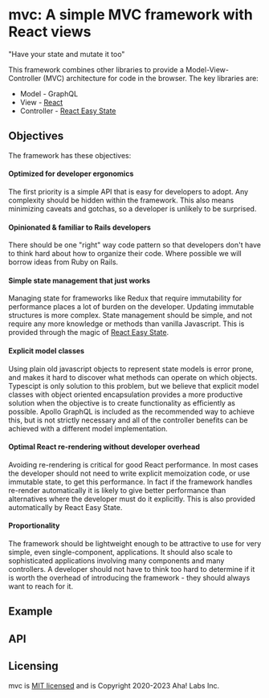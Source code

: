 # mvc: A simple MVC framework with React views

"Have your state and mutate it too"

This framework combines other libraries to provide a Model-View-Controller (MVC) 
architecture for code in the browser. The key libraries are:

* Model - GraphQL
* View - [React](https://reactjs.org/)
* Controller - [React Easy State](https://github.com/RisingStack/react-easy-state)

## Objectives

The framework has these objectives:

#### Optimized for developer ergonomics

The first priority is a simple API that is easy for developers to adopt. Any complexity should be hidden within the framework. This also means minimizing caveats and gotchas, so a developer is unlikely to be surprised.

#### Opinionated & familiar to Rails developers

There should be one "right" way code pattern so that developers don't have to think hard about how to organize their code. Where possible we will borrow ideas from Ruby on Rails.

#### Simple state management that just works

Managing state for frameworks like Redux that require immutability for performance places a lot of burden on the developer. Updating immutable structures is more complex. State management should be simple, and not require any more knowledge or methods than vanilla Javascript. This is provided through the magic of [React Easy State](https://github.com/RisingStack/react-easy-state).

#### Explicit model classes

Using plain old javascript objects to represent state models is error prone, and makes it hard to discover what methods can operate on which objects. Typescipt is only solution to this problem, but we believe that explicit model classes with object oriented encapsulation provides a more productive solution when the objective is to create functionality as efficiently as possible. Apollo GraphQL is included as the recommended way to achieve this, but is not strictly necessary and all of the controller benefits can be achieved with a different model implementation.

#### Optimal React re-rendering without developer overhead

Avoiding re-rendering is critical for good React performance. In most cases the developer should not need to write explicit memoization code, or use immutable state, to get this performance. In fact if the framework handles re-render automatically it is likely to give better performance than alternatives where the developer must do it explicitly. This is also provided automatically by React Easy State.

#### Proportionality

The framework should be lightweight enough to be attractive to use for very simple, even single-component, applications. It should also scale to sophisticated applications involving many components and many controllers. A developer should not have to think too hard to determine if it is worth the overhead of introducing the framework - they should always want to reach for it.

## Example


## API

## Licensing

mvc is [MIT licensed](./LICENSE) and is Copyright 2020-2023 Aha! Labs Inc.